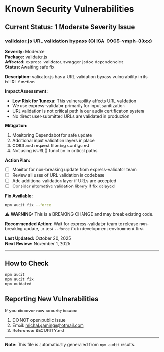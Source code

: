 # Known Security Vulnerabilities

## Current Status: 1 Moderate Severity Issue

### validator.js URL validation bypass (GHSA-9965-vmph-33xx)

**Severity:** Moderate  
**Package:** validator.js  
**Affected:** express-validator, swagger-jsdoc dependencies  
**Status:** Awaiting safe fix

**Description:**
validator.js has a URL validation bypass vulnerability in its isURL function.

**Impact Assessment:**
- **Low Risk for Tunexa:** This vulnerability affects URL validation
- We use express-validator primarily for input sanitization
- URL validation is not critical path in our audio certification system
- No direct user-submitted URLs are validated in production

**Mitigation:**
1. Monitoring Dependabot for safe update
2. Additional input validation layers in place
3. CORS and request filtering configured
4. Not using isURL() function in critical paths

**Action Plan:**
- [ ] Monitor for non-breaking update from express-validator team
- [ ] Review all uses of URL validation in codebase
- [ ] Add additional validation layer if URLs are accepted
- [ ] Consider alternative validation library if fix delayed

**Fix Available:**
```bash
npm audit fix --force
```
⚠️ **WARNING:** This is a BREAKING CHANGE and may break existing code.

**Recommended Action:**
Wait for express-validator team to release non-breaking update, or test `--force` fix in development environment first.

**Last Updated:** October 20, 2025  
**Next Review:** November 1, 2025

---

## How to Check

```bash
npm audit
npm audit fix
npm outdated
```

## Reporting New Vulnerabilities

If you discover new security issues:
1. DO NOT open public issue
2. Email: michal.gaming@hotmail.com
3. Reference: SECURITY.md

---

**Note:** This file is automatically generated from `npm audit` results.
